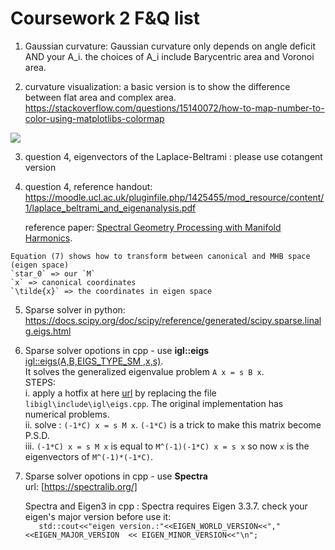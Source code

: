 # Coursework 2 F&Q list


1. Gaussian curvature: Gaussian curvature only depends on angle deficit AND your A_i. the choices of A_i include Barycentric area and Voronoi area. 

2. curvature visualization: a basic version is to show the difference between flat area and complex area. 
https://stackoverflow.com/questions/15140072/how-to-map-number-to-color-using-matplotlibs-colormap 

![](https://libigl.github.io/images/bumpy-gaussian-curvature.jpg)

3. question 4, eigenvectors of the Laplace-Beltrami : please use cotangent version

4. question 4, 
reference handout: 
https://moodle.ucl.ac.uk/pluginfile.php/1425455/mod_resource/content/1/laplace_beltrami_and_eigenanalysis.pdf  

   reference paper: [Spectral Geometry Processing with Manifold Harmonics](http://www.cs.jhu.edu/~misha/ReadingSeminar/Papers/Vallet08.pdf).  
    
```Section 2.3 and 3.1 provide the details related to question3.  
Equation (7) shows how to transform between canonical and MHB space (eigen space)  
`star_0` => our `M`  
`x` => canonical coordinates  
`\tilde{x}` => the coordinates in eigen space  
````

5. Sparse solver in python:
 https://docs.scipy.org/doc/scipy/reference/generated/scipy.sparse.linalg.eigs.html 

6. Sparse solver opotions in cpp - use **igl::eigs**  
[igl::eigs(A,B,EIGS_TYPE_SM ,x,s)](https://github.com/libigl/libigl/blob/508cb9940f4d1e8e54137d5afe2fd2eb9c4dc672/include/igl/eigs.h).  
It solves the generalized eigenvalue problem `A x = s B x`.  
STEPS:  
i. apply a hotfix at here [url](https://gist.github.com/yushiangw/c4579efca5a7ee7c5a0e3903dc8d165a) by replacing the file `libigl\include\igl\eigs.cpp`. The original implementation has numerical problems.  
ii. solve : `(-1*C) x = s M x`. `(-1*C)` is a trick to make this matrix become P.S.D.  
iii. `(-1*C) x = s M x` is equal to `M^(-1)(-1*C) x = s x` so now `x` is the eigenvectors of `M^(-1)*(-1*C)`. 

7. Sparse solver opotions in cpp - use **Spectra**  
url: [https://spectralib.org/]  
  
   Spectra and Eigen3 in cpp : Spectra requires Eigen 3.3.7. check your eigen's major version before use it:  
`	std::cout<<"eigen version.:"<<EIGEN_WORLD_VERSION<<","<<EIGEN_MAJOR_VERSION  << EIGEN_MINOR_VERSION<<"\n";`

